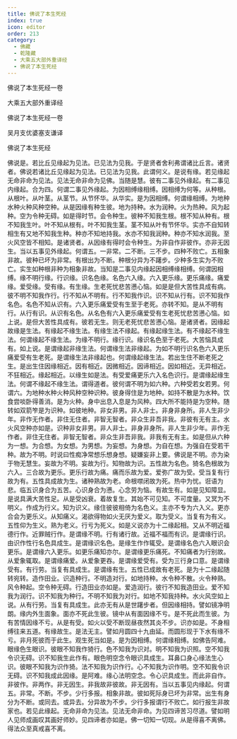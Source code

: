 ```yaml
---
title: 佛说了本生死经
index: true
icon: editor
order: 213
category:
  - 佛藏
  - 乾隆藏
  - 大乘五大部外重译经
  - 佛说了本生死经
---
```


佛说了本生死经一卷  

大乘五大部外重译经  

佛说了本生死经一卷  

吴月支优婆塞支谦译  

佛说了本生死经  

佛说是。若比丘见缘起为见法。已见法为见我。于是贤者舍利弗谓诸比丘言。诸贤者。佛说若诸比丘见缘起为见法。已见法为见我。此谓何义。是说有缘。若见缘起无命非命为见法。见法无命非命为见佛。当随是慧。彼有二事见外缘起。有二事见内缘起。合为四。何谓二事见外缘起。为因相缚缘相缚。因相缚为何等。从种根。从根叶。从叶茎。从茎节。从节怀华。从华实。是为因相缚。何谓缘相缚。为地种水种火种风种空种。从是因缘有种生彼。地为持种。水为润种。火为热种。风为起种。空为令种无碍。如是得时节。会令种生。彼种不知我生根。根不知从种有。根不知我生叶。叶不知从根有。叶不知我生茎。茎不知从叶有节怀华。实亦不自知转相生有又地不知我生种。种亦不知地持我。水亦不知我润种。种亦不知水润我。至火风空皆不相知。是诸贤者。从因缘有得时会令种生。为非自作非彼作。亦非无因生。当以五事见外缘起。何谓五。一非常。二不断。三不步。四种不败亡。五相象非故。彼种已坏为非常。有根出为不断。种根分异为不躇步。少种多生实为不败亡。实生如种根非种为相象非故。当知是二事见内缘起因相缚缘相缚。何谓因相缚。缘不明行缘。行识缘。识名色缘。名色六入缘。六入更乐缘。更乐痛缘。痛爱缘。爱受缘。受有缘。有生缘。生老死忧悲苦懑心恼。如是是但大苦性具成有病。彼不明不知我作行。行不知从不明有。行不知我作识。识不知从行有。识不知我作名色。名色不知从识有。六入更乐痛爱受有生至于老死。亦转不知。是从不明有行。从行有识。从识有名色。从名色有六入更乐痛爱受有生老死忧悲苦懑心恼。如上说。是但大苦性具成有。彼若无生。则无老死忧悲苦懑心恼。是诸贤者。因缘起故缘是生法。有缘起不缘生法。有缘生法不缘起。有缘起缘生法。有不缘起不缘生法。何谓缘起不缘生法。为缘不明行。缘行识。缘识名色至于老死。大苦恼具成有。如上说。是谓缘起非缘生法。何谓缘生法非缘起。为如不明行识名色六入更乐痛爱受有生老死。是谓缘生法非缘起也。何谓缘起缘生法。若出生住不断老死之生。是出生住因缘相近。因有相近。因微相近。因谛相近。因如相近。无异相近。不狂相近。缘起相近。以缘生如是法。有受爱痛更乐六入名色识行。是谓缘起缘生法。何谓不缘起不缘生法。谓得道者。彼何谓不明为如六种。六种受若女若男。何谓六。为地种水种火种风种空种识种。彼身得住是为地种。如持不散是为水种。饮食尝啖卧得善消。是为火种。身中出息入息是为风种。四大所不能持是为空种。随转如双箭笮是为识种。如彼地种。非女非男。非人非士。非身非身所。非人生非少年。非作无作者。非住无住者。非智无智者。非众生非吾非我。非彼有无有主。水火风空种亦如是。识种非女非男。非人非士。非身非身所。非人生非少年。非作无作者。非住无住者。非智无智者。非众生非吾非我。非我有无有主。如是但从六种为一想。为合想。为女想。为男想。为妄想。为身想。为自在想。为强自在受若干种。故为不明。时说曰性痴净常想乐想身想。疑嫌妄非上要。佛说是不明。亦为染于物无慧生。妄故为不明。妄故为行。知物故为识。五性故为名色。猗名色根故为六入。三合故为更乐。更乐行故为痛。痛而乐故为爱。爱弥广故为受。受当复有行故为有。五性具成故为生。诸种熟故为老。命根噤闭故为死。热中为忧。诳语为悲。临五识身合为五苦。心识身合为懑。心念劳为恼。有故生有。如是见知障显。是说具满大苦性足。从是受凶衰。着故复生。其始不可见知。不可度量。又冥为不明义。作成为行义。知为识义。缘住彼彼相倚为名色义。主亦不专为六入义。更亦合会为更乐义。从知痛义。渴欲得物如火无厌为爱义。取为受义。当复有为有义。五性仰为生义。熟为老义。行亏为死义。如是义说亦为十二缘起相。又从不明近福德行作。近罪贼行作。是谓缘不明。行有诸行故。近福不福而有识。是谓缘行识。由识作性行名色具成生。是谓缘识名色。是缘生作作辄受。是谓缘名色六入眼识会更乐。是谓缘六入更乐。如更乐痛知亦尔。是谓缘更乐痛死。不知痛者为行别故。从爱象辄取。是谓缘痛爱。从爱象更吞。是谓缘爱受有。受为三行身口意。是谓缘受有。有行劳。当复有具成生。是谓缘有生。五性已成故有老死。是为十二缘起随转宛转。造作田业。识造种行。不明造对行。如地持种。水令种不散。火令种熟。风令种起。空令种无碍。行造田业亦如是。爱造润行。彼行不知我造田业。爱不知我为润行。识不知我为种行。不明不知我为对行。如地不知我持种。水火风空如上说。从有行劳。当复有具成生。此亦无有从是世躇步者。但因缘相持。譬如镜净明朗。缘内外生面象。面亦不死此生彼。镜中从有面因缘不亏。是不死此而生彼。为有苦情因缘不亏。从是有受。如火以受不断现昼夜然其炎不步。识亦如是。不身相缚往来五道。有缘故生。是法无主。譬如月圆四十九由延。而圆形现于下水有缘不亏。非月死彼而于此生。观生死当如是。是为因相缚。何谓缘相缚。如佛告阿难。眼缘色生眼识。彼眼不知我作猗行。色不知我为识对。明不知我为识照。空不知我令识无碍。识不知我生此作有。眼色明空念令眼识具成生。耳鼻口身心缘法生心识。彼眼不知我为识作猗。法不知我为识作行。心不知我为识作明。空不知我令识无碍。识不知我成此因缘。是阿难。缘心法明空念。令心识具成生。而此非自作。非彼作。非两作。非无因生。非我故非彼故。非无因有。当以五事见内缘起。何谓五。非常。不断。不步。少行多报。相象非故。彼如死际身已坏为非常。出生有身分为不断。或同去。或异去。分异故为不步。少行多报谓行不败亡。如行报生非故家也。若见此缘起。无命非命为见法。见法无命非命。为见四谛苦习尽道。譬如明人见师成画叹其画好师妙。见四谛者亦如是。佛一切知一切现。从是得喜不离佛。得法众至真戒喜不离。  
